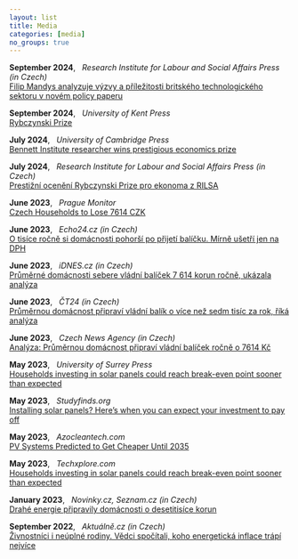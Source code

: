 ```yaml
---
layout: list
title: Media
categories: [media]
no_groups: true
---
```


**September 2024**, &nbsp; *Research Institute for Labour and Social Affairs Press (in Czech)* <br> 
[Filip Mandys analyzuje výzvy a příležitosti britského technologického sektoru v novém policy paperu](https://www.rilsa.cz/2024/09/dalsi-vyrazna-publikace-filipa-mandyse/)

**September 2024**, &nbsp; *University of Kent Press* <br> 
[Rybczynski Prize](https://drive.google.com/file/d/10_gkxC_2hJt1smN7BFn1-QFoQnC7ybkz/view)

**July 2024**, &nbsp; *University of Cambridge Press* <br> 
[Bennett Institute researcher wins prestigious economics prize](https://www.bennettinstitute.cam.ac.uk/blog/bennett-institute-researcher-wins-prestigious-economics-prize/)

**July 2024**, &nbsp; *Research Institute for Labour and Social Affairs Press (in Czech)* <br> 
[Prestižní ocenění Rybczynski Prize pro ekonoma z RILSA](https://www.rilsa.cz/2024/07/prestizni-oceneni-rybczynski-prize-pro-ekonoma-z-rilsa/)

**June 2023**, &nbsp; *Prague Monitor* <br> 
[Czech Households to Lose 7614 CZK](https://praguemonitor.com/economy/finance/16/06/2023/czech-households-to-lose-7614-czk/)

**June 2023**, &nbsp; *Echo24.cz (in Czech)* <br> 
[O tisíce ročně si domácnosti pohorší po přijetí balíčku. Mírně ušetří jen na DPH](https://echo24.cz/a/HqpeW/zpravy-ekonomika-prumerna-domacnost-by-po-vladni-balicek-prisla-o-7614-korun)

**June 2023**, &nbsp; *iDNES.cz (in Czech)* <br> 
[Průměrné domácnosti sebere vládní balíček 7 614 korun ročně, ukázala analýza](https://www.idnes.cz/zpravy/domaci/vlada-usporny-balicek-uspory-rodiny-seniori-analyza-dopady-jurecka-fiala-stanjura.A230616_135122_domaci_tty)

**June 2023**, &nbsp; *ČT24 (in Czech)* <br> 
[Průměrnou domácnost připraví vládní balík o více než sedm tisíc za rok, říká analýza](https://ct24.ceskatelevize.cz/domaci/3594028-prumernou-domacnost-pripravi-vladni-balik-o-vice-nez-sedm-tisic-za-rok-rika-analyza)

**June 2023**, &nbsp; *Czech News Agency (in Czech)* <br> 
[Analýza: Průměrnou domácnost připraví vládní balíček ročně o 7614 Kč](https://www.ceskenoviny.cz/zpravy/analyza-prumernou-domacnost-pripravi-vladni-balicek-rocne-o-7614-kc/2379397)

**May 2023**, &nbsp; *University of Surrey Press* <br> 
[Households investing in solar panels could reach break-even point sooner than expected](https://www.surrey.ac.uk/news/households-investing-solar-panels-could-reach-break-even-point-sooner-expected)

**May 2023**, &nbsp; *Studyfinds.org* <br> 
[Installing solar panels? Here’s when you can expect your investment to pay off](https://studyfinds.org/solar-panels-investment-pay-off/)

**May 2023**, &nbsp; *Azocleantech.com* <br> 
[PV Systems Predicted to Get Cheaper Until 2035](https://www.azocleantech.com/news.aspx?newsID=33383)

**May 2023**, &nbsp; *Techxplore.com* <br> 
[Households investing in solar panels could reach break-even point sooner than expected](https://techxplore.com/news/2023-05-households-investing-solar-panels-break-even.html)

**January 2023**, &nbsp; *Novinky.cz, Seznam.cz (in Czech)* <br> 
[Drahé energie připravily domácnosti o desetitisíce korun](https://www.novinky.cz/clanek/ekonomika-drahe-energie-pripravily-domacnosti-o-desetitisice-korun-40420339)

**September 2022**, &nbsp; *Aktuálně.cz (in Czech)* <br> 
[Živnostníci i neúplné rodiny. Vědci spočítali, koho energetická inflace trápí nejvíce](https://zpravy.aktualne.cz/finance/osvc-i-lide-z-malych-obci-analyza-ukazuje-kdo-je-nejvetsi-ob/r~b4aa3e9834f111eda3c0ac1f6b220ee8/)

